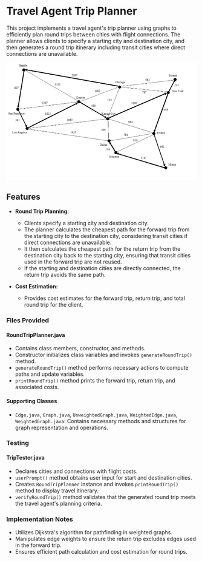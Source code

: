# Travel Agent Trip Planner
This project implements a travel agent's trip planner using graphs to efficiently plan round trips between cities with flight connections. The planner allows clients to specify a starting city and destination city, and then generates a round trip itinerary including transit cities where direct connections are unavailable.

![Graph image](Image/Graph.jpeg)


## Features
- **Round Trip Planning:**
  - Clients specify a starting city and destination city.
  - The planner calculates the cheapest path for the forward trip from the starting city to the destination city, considering transit cities if direct connections are unavailable.
  - It then calculates the cheapest path for the return trip from the destination city back to the starting city, ensuring that transit cities used in the forward trip are not reused.
  - If the starting and destination cities are directly connected, the return trip avoids the same path.

- **Cost Estimation:**
  - Provides cost estimates for the forward trip, return trip, and total round trip for the client.
### Files Provided

#### RoundTripPlanner.java

- Contains class members, constructor, and methods.
- Constructor initializes class variables and invokes `generateRoundTrip()` method.
- `generateRoundTrip()` method performs necessary actions to compute paths and update variables.
- `printRoundTrip()` method prints the forward trip, return trip, and associated costs.

#### Supporting Classes

- `Edge.java`, `Graph.java`, `UnweightedGraph.java`, `WeightedEdge.java`, `WeightedGraph.java`: Contains necessary methods and structures for graph representation and operations.

### Testing

#### TripTester.java

- Declares cities and connections with flight costs.
- `userPrompt()` method obtains user input for start and destination cities.
- Creates `RoundTripPlanner` instance and invokes `printRoundTrip()` method to display travel itinerary.
- `verifyRoundTrip()` method validates that the generated round trip meets the travel agent's planning criteria.

### Implementation Notes

- Utilizes Dijkstra's algorithm for pathfinding in weighted graphs.
- Manipulates edge weights to ensure the return trip excludes edges used in the forward trip.
- Ensures efficient path calculation and cost estimation for round trips.
